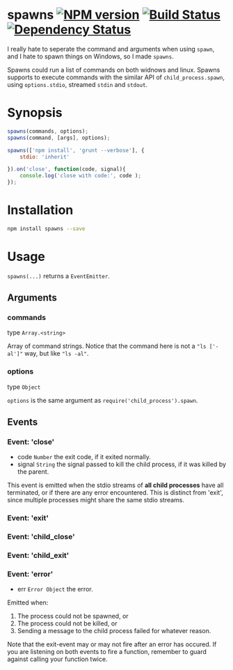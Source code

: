 # spawns [![NPM version](https://badge.fury.io/js/spawns.png)](http://badge.fury.io/js/spawns) [![Build Status](https://travis-ci.org/kaelzhang/node-spawns.png?branch=master)](https://travis-ci.org/kaelzhang/node-spawns) [![Dependency Status](https://gemnasium.com/kaelzhang/node-spawns.png)](https://gemnasium.com/kaelzhang/node-spawns)

I really hate to seperate the command and arguments when using `spawn`, and I hate to spawn things on Windows, so I made `spawns`.

Spawns could run a list of commands on both widnows and linux.
Spawns supports to execute commands with the similar API of `child_process.spawn`, using `options.stdio`, streamed `stdin` and `stdout`.

# Synopsis

```js
spawns(commands, options);
spawns(command, [args], options);
```

```js
spawns(['npm install', 'grunt --verbose'], {
	stdio: 'inherit'

}).on('close', function(code, signal){
	console.log('close with code:', code );
});
```

# Installation

```sh
npm install spawns --save
```

# Usage

`spawns(...)` returns a `EventEmitter`.

## Arguments

### commands

type `Array.<string>`

Array of command strings. Notice that the command here is not a `"ls ['-al']"` way, but like `"ls -al"`.

### options

type `Object`

`options` is the same argument as `require('child_process').spawn`.

## Events

### Event: 'close'

- code `Number` the exit code, if it exited normally.
- signal `String` the signal passed to kill the child process, if it was killed by the parent.

This event is emitted when the stdio streams of **all child processes** have all terminated, or if there are any error encountered. This is distinct from 'exit', since multiple processes might share the same stdio streams.

### Event: 'exit'

### Event: 'child_close'

### Event: 'child_exit'

### Event: 'error'

- err `Error Object` the error.

Emitted when:

1. The process could not be spawned, or
2. The process could not be killed, or
3. Sending a message to the child process failed for whatever reason.

Note that the exit-event may or may not fire after an error has occured. If you are listening on both events to fire a function, remember to guard against calling your function twice.



